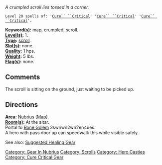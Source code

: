 *A crumpled scroll lies tossed in a corner.*

`Level 20 spells of: '`[`Cure`` ``Critical`](Cure_Critical "wikilink")`' '`[`Cure`` ``Critical`](Cure_Critical "wikilink")`' '`[`Cure`` ``Critical`](Cure_Critical "wikilink")`'.`

**Keyword(s):** map, crumpled, scroll.  
**[Level(s)](Object_Level.md "wikilink"):** 1.  
**[Type](:Category:_Object_Types.md "wikilink"):**
[scroll](:Category:_Scrolls.md "wikilink").  
**[Slot(s)](Object_Slots.md "wikilink"):** none.  
**[Quality](Object_Quality.md "wikilink"):** 1 hps.  
**[Weight](Object_Weight.md "wikilink"):** 5 lbs.  
**[Flag(s)](:Category:_Object_Flags.md "wikilink"):** none.  

## Comments

The scroll is sitting on the ground, just waiting to be picked up.

## Directions

**[Area](:Category:_Areas.md "wikilink"):**
[Nubrius](:Category:_Nubrius.md "wikilink")
([Map](Nubrius_Map.md "wikilink")).  
**[Room(s)](:Category:_Rooms.md "wikilink"):** At the altar.  
Portal to [Bone Golem](Bone_Golem "wikilink") 3swnwn2wn2en4ues.  
A hero with pass door up can speedwalk this while visible safely.

See also: [Suggested Healing
Gear](Suggested_Spellcasting_Gear#Suggested_Healing_Gear.md "wikilink")

[Category: Gear In Nubrius](Category:_Gear_In_Nubrius "wikilink")
[Category: Scrolls](Category:_Scrolls "wikilink") [Category: Hero
Casties](Category:_Hero_Casties "wikilink") [Category: Cure Critical
Gear](Category:_Cure_Critical_Gear "wikilink")
